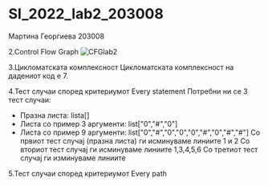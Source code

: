 # SI_2022_lab2_203008

Мартина Георгиева 203008

2.Control Flow Graph
![CFGlab2](https://user-images.githubusercontent.com/100592896/169099770-85ababe0-d0c7-4fd2-853a-cbd06ccbd93e.png)

3.Цикломатската комплексност
Цикломатската комплексност на дадениот код е 7.

4.Тест случаи според критериумот Every statement
Потребни ни се 3 тест случаи:
- Празна листа: lista[]
- Листа со пример 3 аргументи: list["0","#","0"]
- Листа со пример 9 аргументи: list["0","#","0","0","0","#","0","#","#"]
Со првиот тест случај (празна листа) ги исминуваме линиите 1 и 2
Со вториот тест случај ги исминуваме линиите 1,3,4,5,6
Со третиот тест случај ги изминуваме линиите 

5.Тест случаи според критериумот Every path
